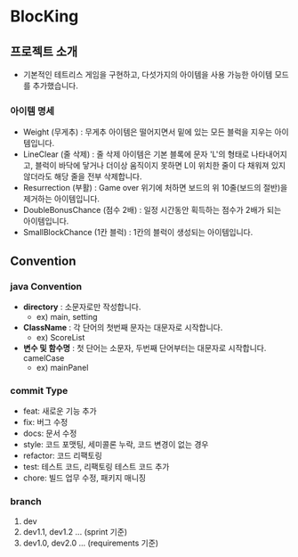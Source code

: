 # BlocKing

## 프로젝트 소개
- 기본적인 테트리스 게임을 구현하고, 다섯가지의 아이템을 사용 가능한 아이템 모드를 추가했습니다.

### 아이템 명세
 - Weight (무게추) : 무게추 아이템은 떨어지면서 밑에 있는 모든 블럭을 지우는 아이템입니다.
 - LineClear (줄 삭제) : 줄 삭제 아이템은 기본 블록에 문자 'L'의 형태로 나타내어지고, 블럭이 바닥에 닿거나 더이상 움직이지 못하면 L이 위치한 줄이 다 채워져 있지 않더라도 해당 줄을 전부 삭제합니다.
 - Resurrection (부활) : Game over 위기에 처하면 보드의 위 10줄(보드의 절반)을 제거하는 아이템입니다.
 - DoubleBonusChance (점수 2배) : 일정 시간동안 획득하는 점수가 2배가 되는 아이템입니다.
 - SmallBlockChance (1칸 블럭) : 1칸의 블럭이 생성되는 아이템입니다.

## Convention

### java Convention
- **directory** : 소문자로만 작성합니다.
  - ex) main, setting
- **ClassName** : 각 단어의 첫번째 문자는 대문자로 시작합니다.
  - ex) ScoreList
- **변수 및 함수명** : 첫 단어는 소문자, 두번째 단어부터는 대문자로 시작합니다. camelCase
  - ex) mainPanel

### commit Type
- feat: 새로운 기능 추가
- fix: 버그 수정
- docs: 문서 수정
- style: 코드 포맷팅, 세미콜론 누락, 코드 변경이 없는 경우
- refactor: 코드 리팩토링
- test: 테스트 코드, 리팩토링 테스트 코드 추가
- chore: 빌드 업무 수정, 패키지 매니징 

### branch
1. dev
2. dev1.1, dev1.2 ... (sprint 기준)
3. dev1.0, dev2.0 ... (requirements 기준)
